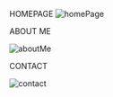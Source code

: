 HOMEPAGE
![homePage](https://github.com/ebcengiz/EnesBugraCengiz/assets/99767648/a184e036-e152-43e1-abf7-aad8d9e0c537)


ABOUT ME

![aboutMe](https://github.com/ebcengiz/EnesBugraCengiz/assets/99767648/f132ae8b-47b0-4b73-9d7b-6431e7c1bdf2)

CONTACT

![contact](https://github.com/ebcengiz/EnesBugraCengiz/assets/99767648/36f257f9-cb0d-42c2-913b-c0e0e35eae8b)
